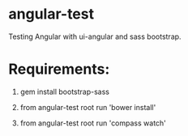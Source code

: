angular-test
============

Testing Angular with ui-angular and sass bootstrap.

Requirements:
=============
1) gem install bootstrap-sass

2) from angular-test root run 'bower install'

3) from angular-test root run 'compass watch'